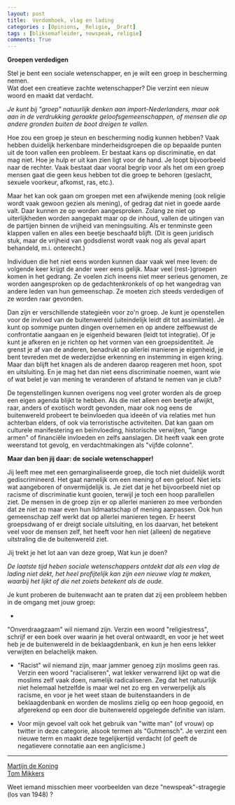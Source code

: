 ```yaml
---
layout: post
title:  Verdomhoek, vlag en lading
categories : [Opinions, _Religie, _Draft]
tags : [bliksemafleider, newspeak, religie]
comments: True
---
```


**Groepen verdedigen** 

Stel je bent een sociale wetenschapper, en je wilt een groep in bescherming nemen.<br>
Wat doet een creatieve zachte wetenschapper? Die verzint een nieuw woord en maakt dat verdacht.

<i>Je kunt bij "groep" natuurlijk denken aan import-Nederlanders, maar ook aan in de verdrukking geraakte geloofsgemeenschappen,  of mensen die op andere gronden buiten de boot dreigen te vallen.</i>

Hoe zou een groep je steun en bescherming nodig kunnen hebben? Vaak hebben duidelijk herkenbare minderheidsgroepen die op bepaalde punten uit de toon vallen een probleem. Er bestaat kans op discriminatie, en dat mag niet. Hoe je hulp er uit kan zien ligt voor de hand. Je loopt bijvoorbeeld naar de rechter. Vaak bestaat daar vooral begrip voor als het om een groep mensen gaat die geen keus hebben tot die groep te behoren (geslacht, sexuele voorkeur, afkomst, ras, etc.).

Maar het kan ook gaan om groepen met een afwijkende mening (ook religie wordt vaak gewoon gezien als mening), of gedrag dat niet in goede aarde valt. Daar kunnen ze op worden aangesproken. Zolang ze niet op uiterlijkheden worden aangepakt maar op de inhoud, vallen de uitingen van de partijen binnen de vrijheid van meningsuiting. Als er tenminste geen klappen vallen en alles een beetje beschaafd blijft. (Dit is geen juridisch stuk, maar de vrijheid van godsdienst wordt vaak nog als geval apart behandeld, m.i. onterecht.)

Individuen die het niet eens worden kunnen daar vaak wel mee leven: de volgende keer krijgt de ander weer eens gelijk. Maar veel (rest-)groepen komen in het gedrang. Ze voelen zich ineens niet meer serieus genomen, ze worden aangesproken op de gedachtenkronkels of op het wangedrag van andere leden van hun gemeenschap. Ze moeten zich steeds verdedigen of ze worden raar gevonden.

Dan zijn er verschillende stategie&euml;n voor zo'n groep. Je kunt je openstellen voor de invloed van de buitenwereld (uiteindelijk leidt dit tot assimilatie). Je kunt op sommige punten dingen overnemen en op andere zelfbewust de confrontatie aangaan en je eigenheid bewaren (leidt tot integratie). Of je kunt je afkeren en je richten op het vormen van een groepsidentiteit. Je grenst je af van de anderen, benadrukt op allerlei manieren je eigenheid, je bent tevreden met de wederzijdse erkenning en instemming in eigen kring. Maar dan blijft het knagen als de anderen daarop reageren met hoon, spot en uitsluiting. En je mag het dan niet eens discriminatie noemen, want wie of wat belet je van mening te veranderen of afstand te nemen van je club?

De tegenstellingen kunnen overigens nog veel groter worden als de groep een eigen agenda blijkt te hebben. Als die niet alleen een beetje afwijkt, raar, anders of exotisch wordt gevonden, maar ook nog eens de buitenwereld probeert te be&iuml;nvloeden qua idee&euml;n of via relaties met hun achterban elders, of ook via terroristische activiteiten. Dat kan gaan om culturele manifestering en be&iuml;nvloeding, historische verwijten, "lange armen" of financi&euml;le invloeden en zelfs aanslagen. Dit heeft vaak een grote weerstand tot gevolg, en verdachtmakingen als "vijfde colonne".

**Maar dan ben jij daar: de sociale wetenschapper!**

Jij leeft mee met een gemarginaliseerde groep, die toch niet duidelijk wordt gediscrimineerd. Het gaat namelijk om een mening of een geloof. Niet iets wat aangeboren of onvermijdelijk is. Je ziet dat je het bijvoorbeeld niet op racisme of discriminatie kunt gooien, terwijl je toch een hoop parallellen ziet. De mensen in de groep zijn er op allerlei manieren zo mee verbonden dat ze niet zo maar even hun lidmaatschap of mening aanpassen. Ook hun gemeenschap zelf werkt dat op allerlei manieren tegen. Er heerst groepsdwang of er dreigt sociale uitsluiting, en los daarvan, het betekent veel voor de mensen zelf, het heeft voor hen niet (alleen) de negatieve uitstraling die de buitenwereld ziet.

Jij trekt je het lot aan van deze groep, Wat kun je doen?

<i>De laatste tijd heben sociale wetenschappers ontdekt dat als een vlag de lading niet dekt, het heel profijtelijk kan zijn een nieuwe vlag te maken, waarbij het lijkt of die net zoiets betekent als de oude.</i>

Je kunt proberen de buitenwacht aan te praten dat zij een probleem hebben in de omgang met jouw groep:

* 
"Onverdraagzaam" wil niemand zijn. Verzin een woord "religiestress", schrijf er een boek over waarin je het overal ontwaardt, en voor je het weet heb je de buitenwereld in de beklaagdenbank, en kun je hen eens lekker verwijten en belachelijk maken.

* "Racist" wil niemand zijn, maar jammer genoeg zijn moslims geen ras. Verzin een woord "racialiseren", wat lekker verwarrend lijkt op wat die moslims zelf vaak doen, namelijk radicaliseren. Zeg dat het natuurlijk niet helemaal hetzelfde is maar wel net zo erg en verwerpelijk als racisme, en voor je het weet staan de buitenstaanders in de 
beklaagdenbank en worden de moslims zielig op een hoop gegooid, en afgerekend op een door die buitenwereld opgelegde definitie van islam. 

* Voor mijn gevoel valt ook het gebruik van "witte man" (of vrouw) op twitter in deze categorie, alsook termen als "Gutmensch". Je verzint een nieuwe term en maakt deze tegelijkertijd verdacht (of geeft de negatievere connotatie aan een anglicisme.)
<hr>
<!--- <img src="/assets/pictures/Einsteins gelijk.jpg" align="right" hspace="10"/> -->


[Martijn de Koning](http://www.volkskrant.nl/binnenland/waarom-islamofobie-wel-degelijk-racistisch-is~a4295756/?utm_source=twitter&utm_medium=social&utm_campaign=shared%20content&utm_content=paid&hash=c011db793d6ab81a8783a4ad7b7894f926a062ac)<br>
[Tom Mikkers](https://staatgeschreven.nl/2012/03/22/tom-mikkers-religie-veroorzaakt-onnodige-stress/)<br>

Weet iemand misschien meer voorbeelden van deze "newspeak"-stragegie (los van 1948) ?

